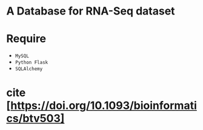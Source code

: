 # A Database for RNA-Seq dataset

# Require
- `MySQL`
- `Python Flask`
- `SQLAlchemy`

# cite [https://doi.org/10.1093/bioinformatics/btv503]
